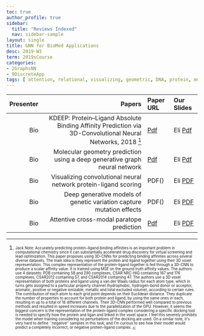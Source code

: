 ```yaml
---
toc: true
author_profile: true
sidebar:
  title: "Reviews Indexed"
  nav: sidebar-sample
layout: single
title: GNN for BioMed Applications   
desc: 2019-W3
term: 2019sCourse
categories:
- 2GraphsNN
- 9DiscreteApp
tags: [ attention, relational, visualizing, geometric, DNA, protein, molecule]
---
```



| Presenter | Papers | Paper URL| Our Slides |
| -----: | -------------------------------------: | :----- | :----- |
|  Bio |  KDEEP: Protein–Ligand Absolute Binding Affinity Prediction via 3D-Convolutional Neural Networks, 2018 [^2] |  [Pdf](https://pubs.acs.org/doi/abs/10.1021/acs.jcim.7b00650) | Eli [Pdf]({{site.baseurl}}/talks2019/19sCourse/20190315-Eli-Kdeep.pdf)  | 
|  Bio |  Molecular geometry prediction using a deep generative graph neural network  | [Pdf](https://arxiv.org/abs/1904.00314) | Eli [Pdf]({{site.baseurl}}/talks2019/19sCourse/20190419-Eli-MolecularGeometryVAE.pdf)  |
| Bio | Visualizing convolutional neural network protein-ligand scoring |  PDF() | Eli [PDF]({{site.baseurl}}/talks2019/Extra19s/EliVisualizeCNNProtein.pdf) | 
| Bio | Deep generative models of genetic variation capture mutation effects | PDF() | Eli [PDF]({{site.baseurl}}/talks2019/Extra19s/EliGenerativeVariants.pdf)  |  
| Bio |  Attentive cross-modal paratope prediction |  [Pdf](https://openreview.net/forum?id=ByUU2t1PG) |  Eli [PDF]({{site.baseurl}}/talks2019/Extra19s/ELiAttentiveAB.pdf)  |  


<!--excerpt.start-->
[^2]: <sub><sup> Jack Note:  Accurately predicting protein−ligand binding affinities is an important problem in computational chemistry since it can substantially accelerate drug discovery for virtual screening and lead optimization. This paper proposes using 3D-CNNs for predicting binding affinities across several diverse datasets. The main idea is they represent the protein and ligand together using their 3D voxel representation. This complex representation of the protein-ligand together is fed through a 3D-CNN to produce a scalar affinity value. It is trained using MSE on the ground truth affinity values. The authors use 4 datasets: PDB containing 58 and 290 complexes, CSAR NRC-HiQ containing 167 and 176 complexes, CSAR2012 containing 57, and CSAR2014 containing 47.   The authors use a 3D voxel representation of both proteins and ligand using a van der Waals radius for each atom type, which in turns gets assigned to a particular property channel (hydrophobic, hydrogen-bond donor or acceptor, aromatic, positive or negative ionizable, metallic and total excluded volume), according to certain rules. The contribution of each atom to each grid point depends on their Euclidean distance. They duplicate the number of properties to account for both protein and ligand, by using the same ones in each, resulting in up to a total of 16 different channels. Their 3D-CNN performed well compared to previous methods and resulted in speed increases due to the parallelization of the GPU.  However, it seems the biggest concern is the representation of the protein-ligand complex considering a specific docking tool is needed to specify how the protein and ligan and linked in the voxel space. I feel this severely prohibits the model when training considering no perturbations of the docking are used. On a similar note, it's very hard to define ``negative'' samples in this task, and I'm curious to see how their model would predict a completely incorrect, or negative protein-ligand complex. <sup><sub>
